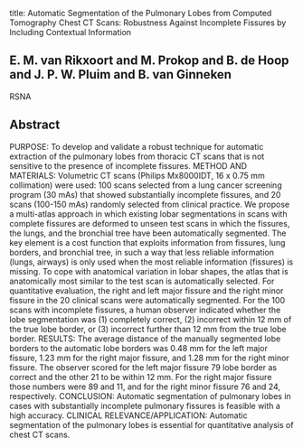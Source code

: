 title: Automatic Segmentation of the Pulmonary Lobes from Computed Tomography Chest CT Scans: Robustness Against Incomplete Fissures by Including Contextual Information

## E. M. van Rikxoort and M. Prokop and B. de Hoop and J. P. W. Pluim and B. van Ginneken
RSNA


## Abstract
PURPOSE: To develop and validate a robust technique for automatic extraction of the pulmonary lobes from thoracic CT scans that is not sensitive to the presence of incomplete fissures. METHOD AND MATERIALS: Volumetric CT scans (Philips Mx8000IDT, 16 x 0.75 mm collimation) were used: 100 scans selected from a lung cancer screening program (30 mAs) that showed substantially incomplete fissures, and 20 scans (100-150 mAs) randomly selected from clinical practice. We propose a multi-atlas approach in which existing lobar segmentations in scans with complete fissures are deformed to unseen test scans in which the fissures, the lungs, and the bronchial tree have been automatically segmented. The key element is a cost function that exploits information from fissures, lung borders, and bronchial tree, in such a way that less reliable information (lungs, airways) is only used when the most reliable information (fissures) is missing. To cope with anatomical variation in lobar shapes, the atlas that is anatomically most similar to the test scan is automatically selected. For quantitative evaluation, the right and left major fissure and the right minor fissure in the 20 clinical scans were automatically segmented. For the 100 scans with incomplete fissures, a human observer indicated whether the lobe segmentation was (1) completely correct, (2) incorrect within 12 mm of the true lobe border, or (3) incorrect further than 12 mm from the true lobe border. RESULTS: The average distance of the manually segmented lobe borders to the automatic lobe borders was 0.48 mm for the left major fissure, 1.23 mm for the right major fissure, and 1.28 mm for the right minor fissure. The observer scored for the left major fissure 79 lobe border as correct and the other 21 to be within 12 mm. For the right major fissure those numbers were 89 and 11, and for the right minor fissure 76 and 24, respectively. CONCLUSION: Automatic segmentation of pulmonary lobes in cases with substantially incomplete pulmonary fissures is feasible with a high accuracy. CLINICAL RELEVANCE/APPLICATION: Automatic segmentation of the pulmonary lobes is essential for quantitative analysis of chest CT scans.

